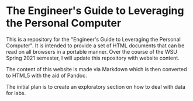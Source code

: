 # The Engineer's Guide to Leveraging the Personal Computer

This is a repository for the "Engineer's Guide to Leveraging the Personal Computer". It is intended to provide a set of HTML documents that can be read on all browsers in a portable manner. Over the course of the WSU Spring 2021 semester, I will update this repository with website content.

The content of this website is made via Markdown which is then converted to HTML5 with the aid of Pandoc.

The initial plan is to create an exploratory section on how to deal with data for labs.
